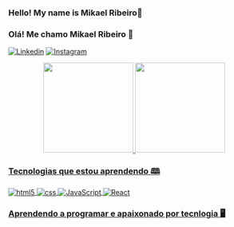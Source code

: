 
### Hello! My name is Mikael Ribeiro🤙
### Olá! Me chamo Mikael Ribeiro 🤙

[![Linkedin](https://img.shields.io/badge/LinkedIn-0077B5?style=for-the-badge&logo=linkedin&logoColor=white)](https://www.linkedin.com/in/mikael-ribeiro-6a262220b/)
[![Instagram](https://img.shields.io/badge/Instagram-E4405F?style=for-the-badge&logo=instagram&logoColor=white)](https://www.instagram.com/mikaelribeiro02/?igshid=YmMyMTA2M2Y%3D/)<br/>

<div align="center">
  <a href="https://github.com/mikaelrs02">
  <img height="180em" src="https://github-readme-stats.vercel.app/api?username=mikaelrs02&show_icons=true&theme=dracula&include_all_commits=true&count_private=dark"/>
  <img height="180em" src="https://github-readme-stats.vercel.app/api/top-langs/?username=mikaelrs02&hide_progress=true"/>
</div>


### Tecnologias que estou aprendendo 🕮

<div style="display: inline_block">
<img align="center" alt="html5" src="https://img.shields.io/badge/HTML5-E34F26?style=for-the-badge&logo=html5&logoColor=white" />
<img align="center" alt="css" src="https://img.shields.io/badge/CSS-239120?&style=for-the-badge&logo=css3&logoColor=white" />
<img align="center" alt="JavaScript" src="https://img.shields.io/badge/JavaScript-F7DF1E?style=for-the-badge&logo=javascript&logoColor=black" />
<img align="center" alt="React" src="https://img.shields.io/badge/React-20232A?style=for-the-badge&logo=react&logoColor=61DAFB" />
</div>

### Aprendendo a programar e apaixonado por tecnlogia 🖥️
